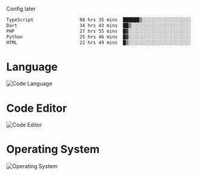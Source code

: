 <!-- ## Hi there 👋 -->
Config later

<!--
**rickrck/rickrck** is a ✨ _special_ ✨ repository because its `README.md` (this file) appears on your GitHub profile.

Here are some ideas to get you started:

- 🔭 I’m currently working on ...
- 🌱 I’m currently learning ...
- 👯 I’m looking to collaborate on ...
- 🤔 I’m looking for help with ...
- 💬 Ask me about ...
- 📫 How to reach me: ...
- 😄 Pronouns: ...
- ⚡ Fun fact: ...
-->

<!--START_SECTION:waka-->

```txt
TypeScript                 98 hrs 35 mins  ██████▒░░░░░░░░░░░░░░░░░░   25.76 %
Dart                       34 hrs 43 mins  ██▒░░░░░░░░░░░░░░░░░░░░░░   09.07 %
PHP                        27 hrs 55 mins  █▓░░░░░░░░░░░░░░░░░░░░░░░   07.30 %
Python                     25 hrs 46 mins  █▓░░░░░░░░░░░░░░░░░░░░░░░   06.73 %
HTML                       22 hrs 49 mins  █▒░░░░░░░░░░░░░░░░░░░░░░░   05.96 %
```

<!--END_SECTION:waka-->

# Language
![Code Language](https://wakatime.com/share/@Rie/857855bd-8826-4360-bd0b-30668e651616.svg)

# Code Editor
![Code Editor](https://wakatime.com/share/@Rie/630d1d98-3d54-4afd-a23d-fa79134fc528.svg)

# Operating System
![Operating System](https://wakatime.com/share/@Rie/a7b1eb7d-159b-4b03-8226-3a05ad998782.svg)
